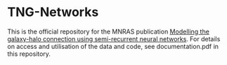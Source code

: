 # TNG-Networks

This is the official repository for the MNRAS publication [Modelling the galaxy-halo connection using semi-recurrent neural networks](https://arxiv.org/abs/2203.12702).
For details on access and utilisation of the data and code, see documentation.pdf in this repository.
